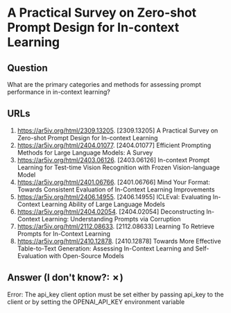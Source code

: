 # A Practical Survey on Zero-shot Prompt Design for In-context Learning

## Question

What are the primary categories and methods for assessing prompt performance in in-context learning?

## URLs

1. https://ar5iv.org/html/2309.13205. [2309.13205] A Practical Survey on Zero-shot Prompt Design for In-context Learning
2. https://ar5iv.org/html/2404.01077. [2404.01077] Efficient Prompting Methods for Large Language Models: A Survey
3. https://ar5iv.org/html/2403.06126. [2403.06126] In-context Prompt Learning for Test-time Vision Recognition with Frozen Vision-language Model
4. https://ar5iv.org/html/2401.06766. [2401.06766] Mind Your Format: Towards Consistent Evaluation of In-Context Learning Improvements
5. https://ar5iv.org/html/2406.14955. [2406.14955] ICLEval: Evaluating In-Context Learning Ability of Large Language Models
6. https://ar5iv.org/html/2404.02054. [2404.02054] Deconstructing In-Context Learning: Understanding Prompts via Corruption
7. https://ar5iv.org/html/2112.08633. [2112.08633] Learning To Retrieve Prompts for In-Context Learning
8. https://ar5iv.org/html/2410.12878. [2410.12878] Towards More Effective Table-to-Text Generation: Assessing In-Context Learning and Self-Evaluation with Open-Source Models

## Answer (I don't know?: ✗)

Error: The api_key client option must be set either by passing api_key to the client or by setting the OPENAI_API_KEY environment variable